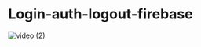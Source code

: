 # Login-auth-logout-firebase



![video (2)](https://user-images.githubusercontent.com/103827746/195974879-36bcd8df-b673-4cf7-8e3e-9f2886c3958f.gif)
